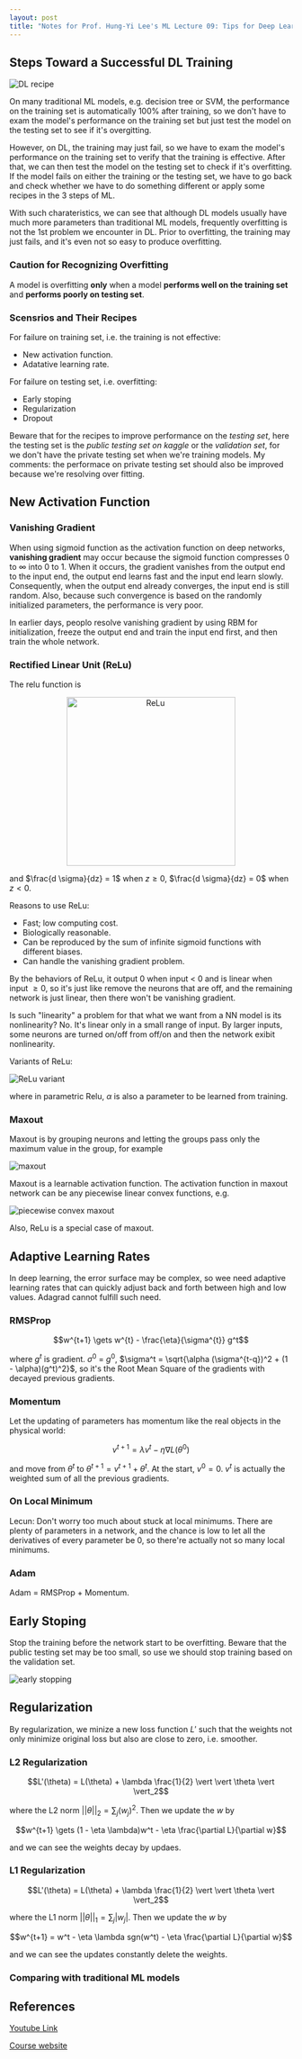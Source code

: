 ```yaml
---
layout: post
title: "Notes for Prof. Hung-Yi Lee's ML Lecture 09: Tips for Deep Learning"
---
```


## Steps Toward a Successful DL Training

![DL recipe](https://baliuzeger.github.io/sjl/assets/images/HYL_ML_09/recipe.png)

On many traditional ML models, e.g. decision tree or SVM, the performance on the training set is automatically 100% after training, so we don't have to exam the model's performance on the training set but just test the model on the testing set to see if it's overgitting.

However, on DL, the training may just fail, so we have to exam the model's performance on the training set to verify that the training is effective. After that, we can then test the model on the testing set to check if it's overfitting. If the model fails on either the training or the testing set, we have to go back and check whether we have to do something different or apply some recipes in the 3 steps of ML.

With such charateristics, we can see that although DL models usually have much more parameters than traditional ML models, frequently overfitting is not the 1st problem we encounter in DL. Prior to overfitting, the training may just fails, and it's even not so easy to produce overfitting.

### Caution for Recognizing Overfitting

A model is overfitting **only** when a model **performs well on the training set** and **performs poorly on testing set**.

### Scensrios and Their Recipes

For failure on training set, i.e. the training is not effective:
 - New activation function.
 - Adatative learning rate.

For failure on testing set, i.e. overfitting:
 - Early stoping
 - Regularization
 - Dropout

Beware that for the recipes to improve performance on the *testing set*, here the testing set is the *public testing set on kaggle* or the *validation set*, for we don't have the private testing set when we're training models. My comments: the performace on private testing set should also be improved because we're resolving over fitting.

## New Activation Function

### Vanishing Gradient

When using sigmoid function as the activation function on deep networks, **vanishing gradient** may occur because the sigmoid function compresses $0 \text{ to } \infty$ into $0 \text{ to } 1$. When it occurs, the gradient vanishes from the output end to the input end, the output end learns fast and the input end learn slowly. Consequently, when the output end already converges, the input end is still random. Also, because such convergence is based on the randomly initialized parameters, the performance is very poor.

In earlier days, peoplo resolve vanishing gradient by using RBM for initialization, freeze the output end and train the input end first, and then train the whole network.

### Rectified Linear Unit (ReLu)

The relu function is

<p align="center">
    <img src="https://baliuzeger.github.io/sjl/assets/images/HYL_ML_09/ReLu.png" alt="ReLu" style="width:300px;"/>
</p>

and $\frac{d \sigma}{dz} = 1$ when $z \geq 0$, $\frac{d \sigma}{dz} = 0$ when $z < 0$.

Reasons to use ReLu:
 - Fast; low computing cost.
 - Biologically reasonable.
 - Can be reproduced by the sum of infinite sigmoid functions with different biases.
 - Can handle the vanishing gradient problem.

By the behaviors of ReLu, it output 0 when input < 0 and is linear when input $\geq 0$, so it's just like remove the neurons that are off, and the remaining network is just linear, then there won't be vanishing gradient.

Is such "linearity" a problem for that what we want from a NN model is its nonlinearity? No. It's linear only in a small range of input. By larger inputs, some neurons are turned on/off from off/on and then the network exibit nonlinearity.

Variants of ReLu:

![ReLu variant](https://baliuzeger.github.io/sjl/assets/images/HYL_ML_09/ReLu-variant.png)

where in parametric Relu, $\alpha$ is also a parameter to be learned from training.

### Maxout

Maxout is by grouping neurons and letting the groups pass only the maximum value in the group, for example

![maxout](https://baliuzeger.github.io/sjl/assets/images/HYL_ML_09/maxout.png)

Maxout is a learnable activation function. The activation function in maxout network can be any piecewise linear convex functions, e.g.

![piecewise convex maxout](https://baliuzeger.github.io/sjl/assets/images/HYL_ML_09/piecewise-convex.png)

Also, ReLu is a special case of maxout.

## Adaptive Learning Rates

In deep learning, the error surface may be complex, so wee need adaptive learning rates that can quickly adjust back and forth between high and low values. Adagrad cannot fulfill such need.

### RMSProp

$$w^{t+1} \gets w^{t} - \frac{\eta}{\sigma^{t}} g^t$$

where $g^t$ is gradient. $\sigma^0$ = $g^0$, $\sigma^t = \sqrt{\alpha (\sigma^{t-q})^2 + (1 - \alpha)(g^t)^2}$, so it's the Root Mean Square of the gradients with decayed previous gradients.

### Momentum

Let the updating of parameters has momentum like the real objects in the physical world:

$$v^{t+1} = \lambda v^t - \eta \nabla L(\theta^0)$$

and move from $\theta^t$ to $\theta^{t+1} = v^{t+1} + \theta^t$. At the start, $v^0 = 0$. $v^t$ is actually the weighted sum of all the previous gradients.

### On Local Minimum

Lecun: Don't worry too much about stuck at local minimums. There are plenty of parameters in a network, and the chance is low to let all the derivatives of every parameter be 0, so there're actually not so many local minimums.

### Adam

Adam = RMSProp + Momentum.

## Early Stoping

Stop the training before the network start to be overfitting. Beware that the public testing set may be too small, so use we should stop training based on the validation set.

![early stopping](https://baliuzeger.github.io/sjl/assets/images/HYL_ML_09/early-stopping.png)

## Regularization

By regularization, we minize a new loss function $L'$ such that the weights not only minimize original loss but also are close to zero, i.e. smoother.

### L2 Regularization

$$L'(\theta) = L(\theta) + \lambda \frac{1}{2} \vert \vert \theta \vert \vert_2$$

where the L2 norm $\vert \vert \theta \vert \vert_2 = \sum_j (w_j)^2$. Then we update the $w$ by

$$w^{t+1} \gets (1 - \eta \lambda)w^t - \eta \frac{\partial L}{\partial w}$$

and we can see the weights decay by updaes.

### L1 Regularization

$$L'(\theta) = L(\theta) + \lambda \frac{1}{2} \vert \vert \theta \vert \vert_2$$

where the L1 norm $\vert \vert \theta \vert \vert_1 = \sum_j\vert w_j \vert$. Then we update the $w$ by

$$w^{t+1} = w^t - \eta \lambda sgn(w^t) - \eta \frac{\partial L}{\partial w}$$

and we can see the updates constantly delete the weights.

### Comparing with traditional ML models

## References
[Youtube Link](https://youtube.com/playlist?list=PLJV_el3uVTsPy9oCRY30oBPNLCo89yu49)

[Course website](http://speech.ee.ntu.edu.tw/~tlkagk/courses_ML17_2.html)

